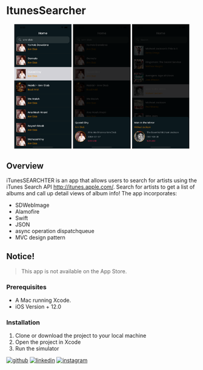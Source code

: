 # ItunesSearcher

<div align="center">
  <img src="Simulator Screen Shot - iPhone 12 Pro Max - 2021-05-30 at 20.53.06.png" width="30%" height="30%">
  <img src="Simulator Screen Shot - iPhone 12 Pro Max - 2021-05-30 at 20.53.11.png" width="30%" height="30%">
   <img src="Simulator Screen Shot - iPhone 12 Pro Max - 2021-05-30 at 20.53.38.png" width="30%" height="30%">

</div>

## Overview

iTunesSEARCHTER is an app that allows users to search for artists using the iTunes Search API http://itunes.apple.com/. Search for artists to get a list of albums and call up detail views of album info! The app incorporates:

- SDWebImage
- Alamofire
- Swift
- JSON
- async operation dispatchqueue
- MVC design pattern

## Notice!

> This app is not available on the App Store.

### Prerequisites

- A Mac running Xcode.
- iOS Version + 12.0

### Installation

1. Clone or download the project to your local machine
2. Open the project in Xcode
3. Run the simulator





[<img src='https://cdn.jsdelivr.net/npm/simple-icons@3.0.1/icons/github.svg' alt='github' height='40'>](https://github.com/AbdelrahmanAyman)  [<img src='https://cdn.jsdelivr.net/npm/simple-icons@3.0.1/icons/linkedin.svg' alt='linkedin' height='40'>](https://www.linkedin.com/in/abdelrahman-ayman-mohamed-64314814a/)  [<img src='https://cdn.jsdelivr.net/npm/simple-icons@3.0.1/icons/instagram.svg' alt='instagram' height='40'>](https://www.instagram.com/abdoayman.96//)  

